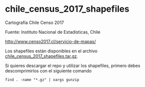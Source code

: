 # chile_census_2017_shapefiles

Cartografía Chile Censo 2017

Fuente: Instituto Nacional de Estadísticas, Chile

http://www.censo2017.cl/servicio-de-mapas/

Los shapefiles están disponibles en el archivo [chile_census_2017_shapefiles.tar.gz](https://github.com/diegocaro/chile_census_2017_shapefiles/releases/download/v1/chile_census_2017_shapefiles.tar.gz).

Si quieres descargar el repo y utilizar los shapefiles, primero debes descomprimirlos con el siguiente comando
```
find . -name "*.gz" | xargs gunzip
``` 
